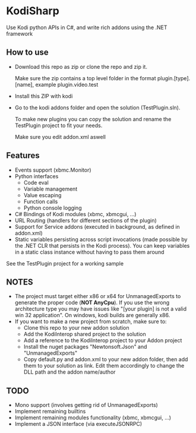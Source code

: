 # KodiSharp
Use Kodi python APIs in C#, and write rich addons using the .NET framework

## How to use
- Download this repo as zip or clone the repo and zip it.

  Make sure the zip contains a top level folder in the format plugin.[type].[name], example plugin.video.test
- Install this ZIP with kodi
- Go to the kodi addons folder and open the solution (TestPlugin.sln).

  To make new plugins you can copy the solution and rename the TestPlugin project to fit your needs.
  
  Make sure you edit addon.xml aswell

## Features
- Events support (xbmc.Monitor)
- Python interfaces
    - Code eval
    - Variable management
    - Value escaping
    - Function calls
    - Python console logging
- C# Bindings of Kodi modules (xbmc, xbmcgui, ...)
- URL Routing (handlers for different sections of the plugin)
- Support for Service addons (executed in background, as defined in addon.xml)
- Static variables persisting across script invocations (made possible by the .NET CLR that persists in the Kodi process). You can keep variables in a static class instance without having to pass them around

See the TestPlugin project for a working sample

## NOTES
- The project must target either x86 or x64 for UnmanagedExports to generate the proper code (**NOT AnyCpu**). If you use the wrong architecture type you may have issues like "[your plugin] is not a valid win 32 application". On windows, kodi builds are generally x86.
- If you want to make a new project from scratch, make sure to:
  - Clone this repo to your new addon solution
  - Add the KodiInterop shared project to the solution
  - Add a reference to the KodiInterop project to your Addon project
  - Install the nuget packages "Newtonsoft.Json" and "UnmanagedExports"
  - Copy default.py and addon.xml to your new addon folder, then add them to your solution as link. Edit them accordingly to change the DLL path and the addon name/author

## TODO
- Mono support (involves getting rid of UnmanagedExports)
- Implement remaining builtins
- Implement remaining modules functionality (xbmc, xbmcgui, ...)
- Implement a JSON interface (via executeJSONRPC)
